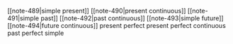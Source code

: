 [[note-489|simple present]]
[[note-490|present continuous]]
[[note-491|simple past]]
[[note-492|past continuous]]
[[note-493|simple future]]
[[note-494|future continuous]]
present perfect
present perfect continuous
past perfect simple